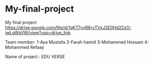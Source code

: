 # My-final-project
My final project
https://drive.google.com/file/d/1gKT7yvR6rvTVxJ2E0Hd22zO-iwLgWsVW/view?usp=drive_link




Team member:
1-Aya Mustafa
2-Farah hamid 
3-Mohammed Hossam 
4-Mohammed Refaay




Name of project :
EDU VERSE
